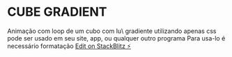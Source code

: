 # CUBE GRADIENT
 Animação com loop de um cubo com lu\ gradiente utilizando apenas css
pode ser usado em seu site, app, ou qualquer outro programa
Para usa-lo é necessário formatação
[Edit on StackBlitz ⚡️](https://stackblitz.com/edit/cubegradient)
